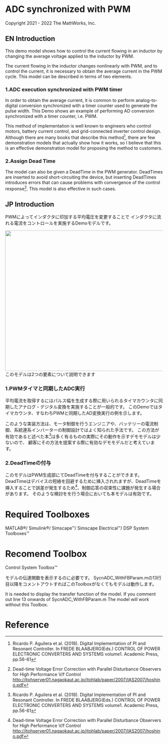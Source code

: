 # ADC synchronized with PWM
Copyright 2021 - 2022 The MathWorks, Inc.

## EN Introduction
This demo model shows how to control the current flowing in an inductor by changing the average voltage applied to the inductor by PWM.

The current flowing in the inductor changes nonlinearly with PWM, and to control the current, it is necessary to obtain the average current in the PWM cycle.
This model can be described in terms of two elements.

### 1.ADC execution synchronized with PWM timer
In order to obtain the average current, it is common to perform analog-to-digital conversion synchronized with a timer counter used to generate the pulse width.
This Demo shows an example of performing AD conversion synchronized with a timer counter, i.e. PWM.

This method of implementation is well known to engineers who control motors, battery current control, and grid-connected inverter control design.
Although there are many books that describe this method[^1], there are few demonstration models that actually show how it works, so I believe that this is an effective demonstration model for proposing the method to customers.
### 2.Assign Dead Time
The model can also be given a DeadTime in the PWM generator.
DeadTimes are inserted to avoid short-circuiting the device, but inserting DeadTimes introduces errors that can cause problems with convergence of the control response[^2].
This model is also effective in such cases.

## JP Introduction
PWMによってインダクタに印加する平均電圧を変更することで
インダクタに流れる電流をコントロールを実施するDemoモデルです。

 <img src=https://camo.qiitausercontent.com/4b168ebfce261ad9bf92cf5b12ce86a4f3d344e6/68747470733a2f2f71696974612d696d6167652d73746f72652e73332e61702d6e6f727468656173742d312e616d617a6f6e6177732e636f6d2f302f3333313633372f66326338663538322d356266642d376265312d633761362d6431316364633663376663392e676966
 width="600" height="450"
 />
このモデルは2つの要素について説明できます

### 1.PWMタイマと同期したADC実行

平均電流を取得するにはパルス幅を生成する際に用いられるタイマカウンタに同期したアナログ・デジタル変換を実施することが一般的です。
このDemoではタイマカウンタ、すなわちPWMと同期したAD変換実行の例を示します。

このような実装方法は、モータ制御を行うエンジニアや、バッテリーの電流制御、系統連系インバーターの制御設計ではよく知られた手法です。
この方法が有効であると述べた本[^1]は多く有るものの実際にその動作を示すデモモデルは少ないので、
顧客にその方法を提案する際に有効なデモモデルだと考えています。

### 2.DeadTimeの付与
このモデルはPWM生成部にてDeadTimeを付与することができます。
DeadTimeはデバイスの短絡を回避するために挿入されれますが、DeadTimeを挿入することで誤差が発生するため[^2]、制御応答の収束性に課題が発生する場合があります。
そのような検討をを行う場合においても本モデルは有効です。

[^1]: Ricardo P. Aguilera et al. (2018). Digital Implementation of PI and Resonant Controller. In FREDE BLAABJERG(Eds.) CONTROL OF POWER ELECTRONIC CONVERTERS AND SYSTEMS volume1. Academic Press, pp.56-61
[^2]: Dead-time  Voltage  Error Correction  with Parallel Disturbance Observers  for High  Performance  V/f  Control 
http://itohserver01.nagaokaut.ac.jp/itohlab/paper/2007/IAS2007/hoshino.pdf
# Required Toolboxes
MATLAB&reg;/
Simulink&reg;/
Simscape&trade;/
Simscape Electrical&trade;/
DSP System Toolboxes&trade;

# Recomend Toolbox
Control System Toolbox&trade; 

モデルの伝達関数を表示するのに必要です。
SycnADC_WithFBParam.mの13行目以降をコメントアウトすればこのToolboxがなくてもモデルは動作します。

It is needed to display the transfer function of the model.
If you comment out line 13 onwards of SycnADC_WithFBParam.m The model will work without this Toolbox.

# Reference


